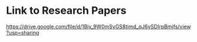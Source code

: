 # Link to Research Papers
https://drive.google.com/file/d/1Bjv_9W0mSyGS8timd_qJ6vSDIrpBmjfs/view?usp=sharing

